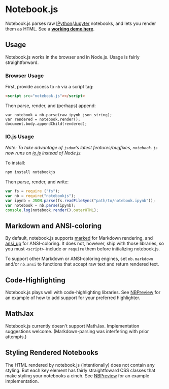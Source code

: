 # Notebook.js

Notebook.js parses raw [IPython](http://ipython.org/)/[Jupyter](http://jupyter.org/) notebooks, and lets you render them as HTML. See a __[working demo here](https://jsvine.github.io/nbpreview/)__.

## Usage

Notebook.js works in the browser and in Node.js. Usage is fairly straightforward.

### Browser Usage

First, provide access to `nb` via a script tag:

```html
<script src="notebook.js"></script>
```

Then parse, render, and (perhaps) append:

```
var notebook = nb.parse(raw_ipynb_json_string);
var rendered = notebook.render();
document.body.appendChild(rendered);
```

### IO.js Usage

*Note: To take advantage of `jsdom`'s latest features/bugfixes, `notebook.js` now runs on [io.js](https://iojs.org/) instead of Node.js.*

To install:

```sh
npm install notebookjs
```

Then parse, render, and write:

```js
var fs = require ("fs");
var nb = require("notebookjs");
var ipynb = JSON.parse(fs.readFileSync("path/to/notebook.ipynb"));
var notebook = nb.parse(ipynb);
console.log(notebook.render().outerHTML);
```

## Markdown and ANSI-coloring

By default, notebook.js supports [marked](https://github.com/chjj/marked) for Markdown rendering, and [ansi_up](https://github.com/drudru/ansi_up) for ANSI-coloring. It does not, however, ship with those libraries, so you must `<script>`-include or `require` them before initializing notebook.js.

To support other Markdown or ANSI-coloring engines, set `nb.markdown` and/or `nb.ansi` to functions that accept raw text and return rendered text.

## Code-Highlighting

Notebook.js plays well with code-highlighting libraries. See [NBPreview](https://github.com/jsvine/nbpreview) for an example of how to add support for your preferred highlighter.

## MathJax 

Notebook.js currently doesn't support MathJax. Implementation suggestions welcome. (Markdown-parsing was interfering with prior attempts.)

## Styling Rendered Notebooks

The HTML rendered by notebook.js (intentionally) does not contain any styling. But each key element has fairly straightfoward CSS classes that make styling your notebooks a cinch. See [NBPreview](https://github.com/jsvine/nbpreview/css) for an example implementation.
